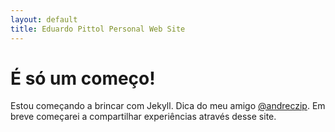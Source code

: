 ```yaml
---
layout: default
title: Eduardo Pittol Personal Web Site
---
```


# É só um começo!

Estou começando a brincar com Jekyll. Dica do meu amigo [@andreczip](http://andreczip.github.io/ "@andreczip Web Site"). Em breve começarei a compartilhar experiências através desse site.